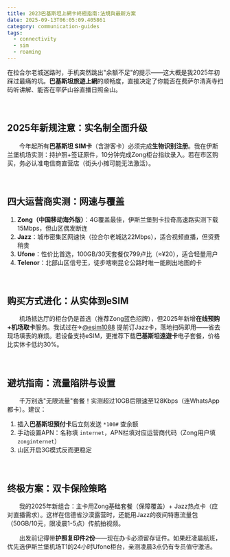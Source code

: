 ```yaml
---
title: 2023巴基斯坦上網卡終極指南:法規與最新方案
date: 2025-09-13T06:05:09.405861
category: communication-guides
tags:
  - connectivity
  - sim
  - roaming
---
```


在拉合尔老城迷路时，手机突然跳出"余额不足"的提示——这大概是我2025年初踩过最痛的坑。**巴基斯坦旅遊上網**的顺畅度，直接决定了你能否在费萨尔清真寺扫码听讲解、能否在罕萨山谷直播日照金山。  

　　

## 2025年新规注意：实名制全面升级  
　　今年起所有**巴基斯坦 SIM卡**（含游客卡）必须完成**生物识别注册**。我在伊斯兰堡机场实测：持护照+签证原件，10分钟完成Zong柜台指纹录入。若在市区购买，务必认准电信商直营店（街头小摊可能无法激活）。  

　　

## 四大运营商实测：网速与覆盖  
1. **Zong（中国移动海外版）**：4G覆盖最佳，伊斯兰堡到卡拉奇高速路实测下载15Mbps，但山区偶发断连  
2. **Jazz**：城市密集区网速快（拉合尔老城达22Mbps），适合视频直播，但资费稍贵  
3. **Ufone**：性价比首选，100GB/30天套餐仅799卢比（≈¥20），适合轻量用户  
4. **Telenor**：北部山区信号王，徒步喀喇昆仑公路时唯一能刷出地图的卡  

　　

## 购买方式进化：从实体到eSIM  
　　机场抵达厅的柜台仍是首选（推荐Zong蓝色招牌），但2025年新增**在线预购+机场取卡**服务。我试过在✈[@esim1088](https://t.me/s/esim1088) 提前订Jazz卡，落地扫码即用——省去现场填表的麻烦。若设备支持eSIM，更推荐下载**巴基斯坦遠遊卡**电子套餐，价格比实体卡低约30%。  

　　

## 避坑指南：流量陷阱与设置  
　　千万别选"无限流量"套餐！实测超过10GB后限速至128Kbps（连WhatsApp都卡）。建议：  
1. 插入**巴基斯坦預付卡**后立刻发送 `*100#` 查余额  
2. 手动设置APN：名称填 `internet`，APN栏填对应运营商代码（Zong用户填 `zonginternet`）  
3. 山区开启3G模式反而更稳定  

　　

## 终极方案：双卡保险策略  
　　我的2025年新组合：主卡用Zong基础套餐（保障覆盖）+ Jazz热点卡（应对直播需求）。这样在信德省沙漠露营时，还能用Jazz的夜间特惠流量包（50GB/10元，限凌晨1-5点）传航拍视频。  

　　出发前记得带**护照复印件2份**——现在办卡必须留存证件。如果赶凌晨航班，优先选伊斯兰堡机场T1的24小时Ufone柜台，亲测凌晨3点仍有专员值守激活。